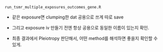 
`run_tsmr_multiple_exposures_outcomes_gene.R`
- 같은 exposure면 clumping한 dat 공용으로 쓰게 따로 save

- 그리고 exposure iv 만들기 전엔 항상 공용으로 동일한 이름이 있는지 확인.

- 최종 결과에서 Pleiotropy 판단해서, 어떤 method를 해석하면 좋을지 확인할 수 있게.

